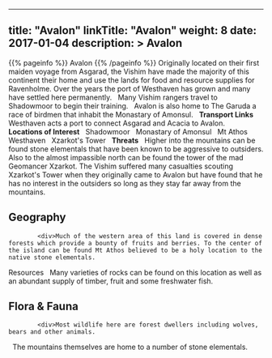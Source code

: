 
---
title: "Avalon"
linkTitle: "Avalon"
weight: 8
date: 2017-01-04
description: >
 Avalon
---

{{% pageinfo %}}
Avalon
{{% /pageinfo %}}
Originally located on their first maiden voyage from Asgarad, the Vishim have made the majority of this continent their home and use the lands for food and resource supplies for Ravenholme. Over the years the port of Westhaven has grown and many have settled here permanently. <span class="line-spacer d-block"> </span> Many Vishim rangers travel to Shadowmoor to begin their training. <span class="line-spacer d-block"> </span> Avalon is also home to The Garuda a race of birdmen that inhabit the Monastary of Amonsul. <span class="line-spacer d-block"> </span> **Transport Links** <span class="line-spacer d-block"> </span> Westhaven acts a port to connect Asgarad and Acacia to Avalon. <span class="line-spacer d-block"> </span> **Locations of Interest** <span class="line-spacer d-block"> </span> Shadowmoor <span class="line-spacer d-block"> </span> Monastary of Amonsul <span class="line-spacer d-block"> </span> Mt Athos <span class="line-spacer d-block"> </span> Westhaven <span class="line-spacer d-block"> </span> Xzarkot's Tower <span class="line-spacer d-block"> </span> **Threats** <span class="line-spacer d-block"> </span> Higher into the mountains can be found stone elementals that have been known to be aggressive to outsiders. Also to the almost impassible north can be found the tower of the mad Geomancer Xzarkot. The Vishim suffered many casualties scouting Xzarkot's Tower when they originally came to Avalon but have found that he has no interest in the outsiders so long as they stay far away from the mountains.

## Geography


            <div>Much of the western area of this land is covered in dense forests which provide a bounty of fruits and berries. To the center of the island can be found Mt Athos believed to be a holy location to the native stone elementals.
Resources
<span class="line-spacer d-block"> </span>
Many varieties of rocks can be found on this location as well as an abundant supply of timber, fruit and some freshwater fish.</div>
                            

## Flora & Fauna


            <div>Most wildlife here are forest dwellers including wolves, bears and other animals.
<span class="line-spacer d-block"> </span>
The mountains themselves are home to a number of stone elementals.</div>
